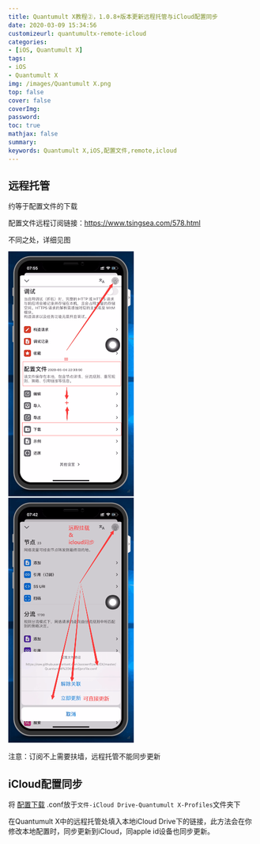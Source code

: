 ```yaml
---
title: Quantumult X教程②，1.0.8+版本更新远程托管与iCloud配置同步
date: 2020-03-09 15:34:56
customizeurl: quantumultx-remote-icloud
categories:
- [iOS, Quantumult X]
tags:
- iOS
- Quantumult X
img: /images/Quantumult X.png
top: false
cover: false
coverImg: 
password: 
toc: true
mathjax: false
summary: 
keywords: Quantumult X,iOS,配置文件,remote,icloud
---
```


## 远程托管

约等于配置文件的下载

配置文件远程订阅链接：https://www.tsingsea.com/578.html

不同之处，详细见图

<img src="/images/1328184739.png" style="zoom:50%;" />

<img src="/images/1328184740.png" style="zoom:50%;" />

注意：订阅不上需要扶墙，远程托管不能同步更新

## iCloud配置同步

将 [配置下载](https://www.tsingsea.com/578.html) .conf放于`文件-iCloud Drive-Quantumult X-Profiles`文件夹下

在Quantumult X中的远程托管处填入本地iCloud Drive下的链接，此方法会在你修改本地配置时，同步更新到iCloud，同apple id设备也同步更新。